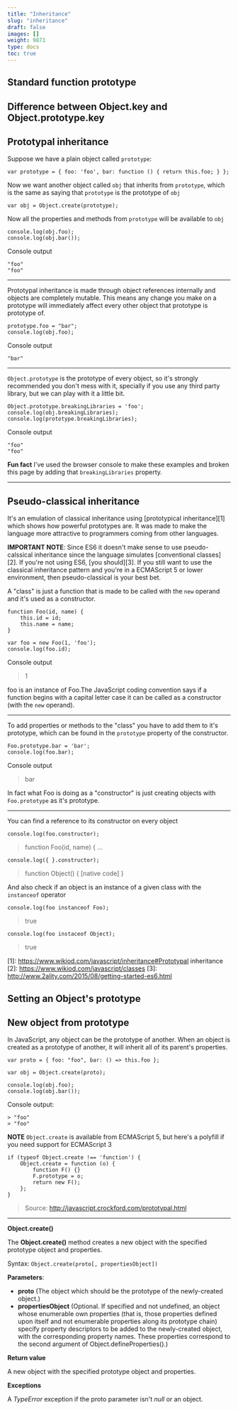 ```yaml
---
title: "Inheritance"
slug: "inheritance"
draft: false
images: []
weight: 9871
type: docs
toc: true
---
```


## Standard function prototype


## Difference between Object.key and Object.prototype.key


## Prototypal inheritance
Suppose we have a plain object called `prototype`:

    var prototype = { foo: 'foo', bar: function () { return this.foo; } };

Now we want another object called `obj` that inherits from `prototype`, which is the same as saying that `prototype` is the prototype of `obj`

    var obj = Object.create(prototype);

Now all the properties and methods from `prototype` will be available to `obj`

    console.log(obj.foo);
    console.log(obj.bar());

Console output

    "foo"
    "foo"


----------

Prototypal inheritance is made through object references internally and objects are completely mutable. This means any change you make on a prototype will immediately affect every other object that prototype is prototype of.

    prototype.foo = "bar";
    console.log(obj.foo);

Console output

    "bar"


----------


`Object.prototype` is the prototype of every object, so it's strongly recommended you don't mess with it, specially if you use any third party library, but we can play with it a little bit.

    Object.prototype.breakingLibraries = 'foo';
    console.log(obj.breakingLibraries);
    console.log(prototype.breakingLibraries);

Console output

    "foo"
    "foo"

**Fun fact** I've used the browser console to make these examples and broken this page by adding that `breakingLibraries` property.


----------



## Pseudo-classical inheritance

It's an emulation of classical inheritance using [prototypical inheritance][1] which shows how powerful prototypes are. It was made to make the language more attractive to programmers coming from other languages.

<!-- if version [lt 6] -->

**IMPORTANT NOTE**: Since ES6 it doesn't make sense to use pseudo-calssical inheritance since the language simulates [conventional classes][2]. If you're not using ES6, [you should][3]. If you still want to use the classical inheritance pattern and you're in a ECMAScript 5 or lower environment, then pseudo-classical is your best bet.



<!-- end version if -->



A "class" is just a function that is made to be called with the `new` operand and it's used as a constructor.

    function Foo(id, name) {
        this.id = id;
        this.name = name;
    }

    var foo = new Foo(1, 'foo');
    console.log(foo.id);

Console output

> 1

foo is an instance of Foo.The JavaScript coding convention says if a function begins with a capital letter case it can be called as a constructor (with the `new` operand).


----------

To add properties or methods to the "class" you have to add them to it's prototype, which can be found in the `prototype` property of the constructor.

    Foo.prototype.bar = 'bar';
    console.log(foo.bar);

Console output

> bar

In fact what Foo is doing as a "constructor" is just creating objects with `Foo.prototype` as it's prototype.


----------

You can find a reference to its constructor on every object

    console.log(foo.constructor);

> function Foo(id, name) { ...

    console.log({ }.constructor);

> function Object() { [native code] }


And also check if an object is an instance of a given class with the `instanceof` operator

    console.log(foo instanceof Foo);

> true

    console.log(foo instaceof Object);

> true


  [1]: https://www.wikiod.com/javascript/inheritance#Prototypal inheritance
  [2]: https://www.wikiod.com/javascript/classes
  [3]: http://www.2ality.com/2015/08/getting-started-es6.html

## Setting an Object's prototype


## New object from prototype
In JavaScript, any object can be the prototype of another. When an object is created as a prototype of another, it will inherit all of its parent's properties.

    var proto = { foo: "foo", bar: () => this.foo };

    var obj = Object.create(proto);

    console.log(obj.foo);
    console.log(obj.bar());

Console output:

    > "foo"
    > "foo"
     
**NOTE** `Object.create` is available from ECMAScript 5, but here's a polyfill if you need support for ECMAScript 3

    if (typeof Object.create !== 'function') {
        Object.create = function (o) {
            function F() {}
            F.prototype = o;
            return new F();
        };
    }

> Source: http://javascript.crockford.com/prototypal.html


----------


**Object.create()**

The **Object.create()** method creates a new object with the specified prototype object and properties.

Syntax: `Object.create(proto[, propertiesObject])`

**Parameters**: 

 - **proto** (The object which should be the prototype of the newly-created object.)
 - **propertiesObject** (Optional. If specified and not undefined, an object whose enumerable own properties (that is, those properties defined upon itself and not enumerable properties along its prototype chain) specify property descriptors to be added to the newly-created object, with the corresponding property names. These properties correspond to the second argument of Object.defineProperties().)

**Return value**

A new object with the specified prototype object and properties.

**Exceptions**

A *TypeError* exception if the proto parameter isn't *null* or an object.


